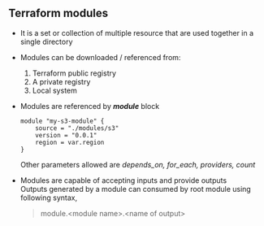 ## Terraform modules

- It is a set or collection of multiple resource that are used together in a single directory
- Modules can be downloaded / referenced from:
    1. Terraform public registry
    2. A private registry
    3. Local system

- Modules are referenced by ***module*** block

    ```
    module "my-s3-module" {
        source = "./modules/s3"
        version = "0.0.1"
        region = var.region
    }
    ```
    Other parameters allowed are *depends_on, for_each, providers, count*

- Modules are capable of accepting inputs and provide outputs<br>
Outputs generated by a module can consumed by root module using following syntax,

    > module.\<module name\>.\<name of output\>


